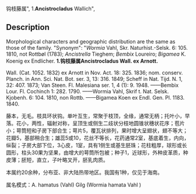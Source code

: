 钩枝藤属",
1.**Ancistrocladus** Wallich",

## Description
Morphological characters and geographic distribution are the same as those of the family.
  "Synonym": "*Wormia* Vahl, Skr. Naturhist.-Selsk. 6: 105. 1810, not Rottbøl (1783); *Ancistrella* Tieghem; *Bembix* Loureiro; *Bigamea* K. Koenig ex Endlicher.
**1.钩枝藤属Ancistrocladus Wall. ex Arnott.**

Wall. (Cat. 1052. 1832) ex Arnott in Nov. Act. 18: 325. 1836; nom. conserv. Planch. in Ann. Sci. Nat. Bot. ser. 3, 13: 316. 1849; Scheff in Nat. Tijd. N. 1, 32: 407. 1873; Van Steen. Fl. Malesiana ser. 1, 4 (1): 9. 1948. ——Bembix Lour. Fl. Cochinch 1: 282. 1790. ——Wormia Vahl, Skrif t. Nat. Selsk. Kjobenh. 6: 104. 1810, non Rottb. ——Bigamea Koen ex Endl. Gen. Pl. 1183. 1840.

藤本，无毛。枝具环状钩。单叶互生，常聚于枝顶，全缘，通常无柄；托叶小，早落。花小，两性，辐射对称，呈顶生或侧生二歧状分枝地圆锥状穗状花序；苞片小；萼筒短和子房下部合生；萼片5，覆瓦状排列，果时增大呈翅状，翅不等大；花瓣5，基部稍合生；雄蕊5或10，花丝不等长，花药通常2室，基底着生，内向，纵裂；子房大部下位，3心皮，1室，具有1侧生或基生胚珠；花柱粗厚，球形或长圆形，柱头30果为坚果，由增大的萼筒所包被；种子1，近球形，外种皮革质，种皮薄；胚短，直立，子叶略叉开，胚乳肉质。

本属约20余种，分布亚、非大陆热带地区。我国有1种，仅见于海南。

属名模式：A. hamatus (Vahl) Gilg (Wormia hamata Vahl )
